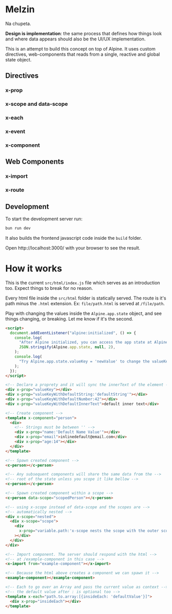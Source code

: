 # Melzin

Na chupeta.

**Design is implementation**: the same process that defines how things look and where data appears should also be the UI/UX implementation.

This is an attempt to build this concept on top of Alpine. It uses custom directives, web-components that reads from a single, reactive and global state object.

## Directives

### x-prop

### x-scope and data-scope

### x-each

### x-event

### x-component

## Web Components

### x-import

### x-route

## Development

To start the development server run:

```bash
bun run dev
```

It also builds the frontend javascript code inside the `build` folder.

Open http://localhost:3000/ with your browser to see the result.

# How it works

This is the current `src/html/index.js` file which serves as an introduction too. Expect things to break for no reason.

Every html file inside the `src/html` folder is statically served. The route is it's path minus the `.html` extension. Ex: `file/path.html` is served at `/file/path`.

Play with changing the values inside the `Alpine.app.state` object, and see things changing, or breaking. Let me know if it's the second.

```html
<script>
  document.addEventListener("alpine:initialized", () => {
    console.log(
      "After Alpine initialized, you can access the app state at Alpine.app.state in javascript: \n\n",
      JSON.stringify(Alpine.app.state, null, 2),
    );
    console.log(
      "Try Alpine.app.state.valueKey = 'newValue' to change the valueKey value",
    );
  });
</script>

<!-- Declare a proprety and it will sync the innerText of the element -->
<div x-prop="valueKey"></div>
<div x-prop="valueKeyWithDefaultString:'defaultString'"></div>
<div x-prop="valueKeyWithDefaultNumber:42"></div>
<div x-prop="valueKeyWithDefaultInnerText">default inner text</div>

<!-- Create component -->
<template x-component="person">
  <div>
    <!-- Strings must be between '' -->
    <div x-prop="name:'Default Name Value'"></div>
    <div x-prop="email">inlinedefault@email.com</div>
    <div x-prop="age:14"></div>
  </div>
</template>

<!-- Spawn created component -->
<c-person></c-person>

<!-- Any subsequent components will share the same data from the -->
<!-- root of the state unless you scope it like bellow -->
<c-person></c-person>

<!-- Spawn created component within a scope -->
<c-person data-scope="scopedPerson"></c-person>

<!-- using x-scope instead of data-scope and the scopes are -->
<!-- automatically nested -->
<div x-scope="nested">
  <div x-scope="scope">
    <div
      x-prop="variable.path:'x-scope nests the scope with the outer scope accumulate'"
    ></div>
  </div>
</div>

<!-- Import component. The server should respond with the html -->
<!-- at /example-component in this case -->
<x-import from="example-component"></x-import>

<!-- Because the html above creates a component we can spawn it -->
<example-component></example-component>

<!-- Each to go over an Array and pass the current value as context -->
<!-- the default value after : is optional too -->
<template x-each="path.to.array:[{insideEach: 'defaultValue'}]">
  <div x-prop="insideEach"></div>
</template>
```
